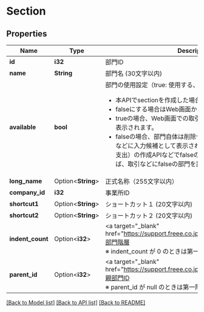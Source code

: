 # Section

## Properties

Name | Type | Description | Notes
------------ | ------------- | ------------- | -------------
**id** | **i32** | 部門ID | 
**name** | **String** | 部門名 (30文字以内) | 
**available** | **bool** | 部門の使用設定（true: 使用する、false: 使用しない） <br> <ul>   <li>     本APIでsectionを作成した場合はtrueになります。   </li>   <li>     falseにする場合はWeb画面から変更できます。   </li>   <li>     trueの場合、Web画面での取引登録時などに入力候補として表示されます。   </li>   <li>     falseの場合、部門自体は削除せず、Web画面での取引登録時などに入力候補として表示されません。ただし取引（収入・支出）の作成APIなどでfalseの部門をパラメータに指定すれば、取引などにfalseの部門を設定できます。   </li> </ul> | 
**long_name** | Option<**String**> | 正式名称（255文字以内） | [optional]
**company_id** | **i32** | 事業所ID | 
**shortcut1** | Option<**String**> | ショートカット１ (20文字以内) | [optional]
**shortcut2** | Option<**String**> | ショートカット２ (20文字以内) | [optional]
**indent_count** | Option<**i32**> | <a target=\"_blank\" href=\"https://support.freee.co.jp/hc/ja/articles/209093566\">部門階層</a> <br> ※ indent_count が 0 のときは第一階層の親部門です。  | [optional]
**parent_id** | Option<**i32**> | <a target=\"_blank\" href=\"https://support.freee.co.jp/hc/ja/articles/209093566\">親部門ID</a> <br> ※ parent_id が null のときは第一階層の親部門です。  | [optional]

[[Back to Model list]](../README.md#documentation-for-models) [[Back to API list]](../README.md#documentation-for-api-endpoints) [[Back to README]](../README.md)


